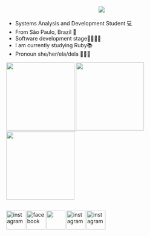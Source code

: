 <h1 align="center">
  <a href="https://github.com/grasi-dot">
    <img src="https://readme-typing-svg.herokuapp.com/?&color=%239F3CFF&lines=Hello,+There!+👋;I'm+Grasi+Eduarda+...;Nice+to+meet+you!&center=true&size=30">
  </a>
</h1>


- Systems Analysis and Development Student 💻
- From São Paulo, Brazil 🌴
- Software development stage👩🏼‍💻💜
- I am currently studying Ruby📚
- Pronoun she/her/ela/dela 👩🏼‍🎓



 <a href="https://github.com/grasi-dot">
 <img height="180em" src="https://github-readme-stats.vercel.app/api?username=grasi-dot&show_icons=true&theme=midnight-purple&include_all_commits=true&count_private=true"/>
 <img height="180em" src="https://github-readme-stats.vercel.app/api/top-langs/?username=grasi-dot&layout=compact&langs_count=7&theme=midnight-purple"/>
 <img height="180em" src="https://github-readme-streak-stats.herokuapp.com/?user=grasi-dot&theme=midnight-purple"/>


 
 
 
 
 
 
 
 
   ##
 
<div>
 <a href="https://www.instagram.com/grasi_eduarda_/">
     <img align="left" width="50px" src="https://cdn-icons.flaticon.com/png/128/3955/premium/3955024.png?token=exp=1644616260~hmac=2f73fe5b615340e3b7e867341b09377f"  alt="instagram" style="vertical-align:top target="_blank"">
 </a> 

 <a href="https://www.facebook.com/profile.php?id=100009196117451">
     <img align="left" width="50px" src="https://cdn-icons-png.flaticon.com/128/145/145802.png" alt="facebook" style="vertical-align:top;">
 </a>  

 <a href="https://twitter.com/GrasielaEduard1">
     <img align="left" width="50px" src="https://cdn-icons.flaticon.com/png/128/4494/premium/4494477.png?token=exp=1644616260~hmac=1aea853aa270f377f10bafb425a637ac" style="vertical-align:top;">
 </a> 

 <a href="https://www.linkedin.com/in/grasi-eduardaads/">
     <img align="left" width="50px" src="https://cdn-icons.flaticon.com/png/128/4494/premium/4494497.png?token=exp=1644616260~hmac=66379a37254c08d04644f463acec22ac"  alt="instagram" style="vertical-align:top;">
 </a> 

 <a href="mailto:grasieduarda775@gmail.com">
     <img align="left" width="50px" src="https://cdn-icons.flaticon.com/png/128/720/premium/720277.png?token=exp=1644617318~hmac=63958cd86c125042e47bcb959ceecef1"  alt="instagram" style="vertical-align:top;">
 </a> 
</div>
